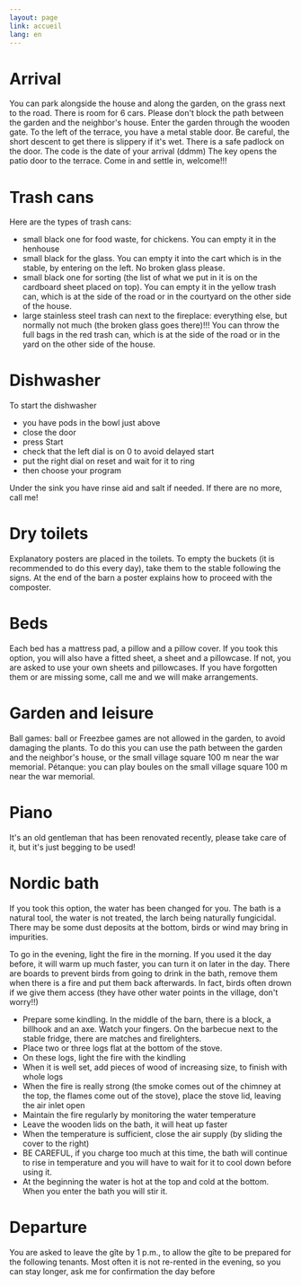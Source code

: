 ```yaml
---
layout: page
link: accueil
lang: en
---
```


# Arrival

You can park alongside the house and along the garden, on the grass next to the road. There is room for 6 cars. Please don't block the path between the garden and the neighbor's house. Enter the garden through the wooden gate. To the left of the terrace, you have a metal stable door. Be careful, the short descent to get there is slippery if it's wet. There is a safe padlock on the door. The code is the date of your arrival (ddmm) The key opens the patio door to the terrace. Come in and settle in, welcome!!!

# Trash cans

Here are the types of trash cans:
- small black one for food waste, for chickens. You can empty it in the henhouse
- small black for the glass. You can empty it into the cart which is in the stable, by entering on the left. No broken glass please.
- small black one for sorting (the list of what we put in it is on the cardboard sheet placed on top). You can empty it in the yellow trash can, which is at the side of the road or in the courtyard on the other side of the house.
- large stainless steel trash can next to the fireplace: everything else, but normally not much (the broken glass goes there)!!! You can throw the full bags in the red trash can, which is at the side of the road or in the yard on the other side of the house.


# Dishwasher

To start the dishwasher
- you have pods in the bowl just above
- close the door
- press Start
- check that the left dial is on 0 to avoid delayed start
- put the right dial on reset and wait for it to ring
- then choose your program

Under the sink you have rinse aid and salt if needed. If there are no more, call me!

# Dry toilets

Explanatory posters are placed in the toilets. To empty the buckets (it is recommended to do this every day), take them to the stable following the signs. At the end of the barn a poster explains how to proceed with the composter.

# Beds

Each bed has a mattress pad, a pillow and a pillow cover. If you took this option, you will also have a fitted sheet, a sheet and a pillowcase. If not, you are asked to use your own sheets and pillowcases. If you have forgotten them or are missing some, call me and we will make arrangements.

# Garden and leisure
Ball games: ball or Freezbee games are not allowed in the garden, to avoid damaging the plants. To do this you can use the path between the garden and the neighbor's house, or the small village square 100 m near the war memorial. Pétanque: you can play boules on the small village square 100 m near the war memorial.

# Piano
It's an old gentleman that has been renovated recently, please take care of it, but it's just begging to be used!

# Nordic bath
If you took this option, the water has been changed for you. The bath is a natural tool, the water is not treated, the larch being naturally fungicidal. There may be some dust deposits at the bottom, birds or wind may bring in impurities.

To go in the evening, light the fire in the morning. If you used it the day before, it will warm up much faster, you can turn it on later in the day.
There are boards to prevent birds from going to drink in the bath, remove them when there is a fire and put them back afterwards. In fact, birds often drown if we give them access (they have other water points in the village, don't worry!!)


- Prepare some kindling. In the middle of the barn, there is a block, a billhook and an axe. Watch your fingers. On the barbecue next to the stable fridge, there are matches and firelighters.
- Place two or three logs flat at the bottom of the stove.
- On these logs, light the fire with the kindling
- When it is well set, add pieces of wood of increasing size, to finish with whole logs
- When the fire is really strong (the smoke comes out of the chimney at the top, the flames come out of the stove), place the stove lid, leaving the air inlet open
- Maintain the fire regularly by monitoring the water temperature
- Leave the wooden lids on the bath, it will heat up faster
- When the temperature is sufficient, close the air supply (by sliding the cover to the right)
- BE CAREFUL, if you charge too much at this time, the bath will continue to rise in temperature and you will have to wait for it to cool down before using it.
- At the beginning the water is hot at the top and cold at the bottom. When you enter the bath you will stir it.



# Departure
You are asked to leave the gîte by 1 p.m., to allow the gîte to be prepared for the following tenants. Most often it is not re-rented in the evening, so you can stay longer, ask me for confirmation the day before


